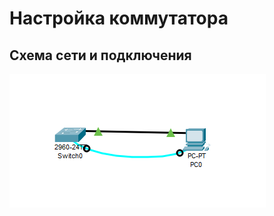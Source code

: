 # Настройка коммутатора

## Схема сети и подключения

![](https://github.com/Grotemast/STUDIES/blob/main/DZ%201/DZ%201%20JPG/Screenshot_1.png)
